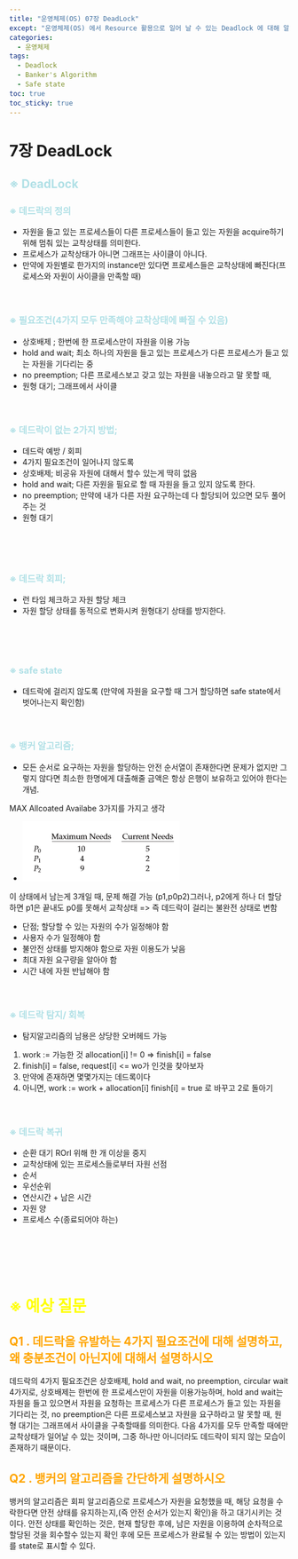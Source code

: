 ```yaml
---
title: "운영체제(OS) 07장 DeadLock"
except: "운영체제(OS) 에서 Resource 활용으로 일어 날 수 있는 Deadlock 에 대해 알아보자"
categories:
  - 운영체제
tags:
  - Deadlock
  - Banker's Algorithm
  - Safe state
toc: true
toc_sticky: true
---
```


# 7장 DeadLock
## <span style = "color:powderblue"> ※ DeadLock
### <span style = "color:powderblue"> ※ 데드락의 정의
- 자원을 들고 있는 프로세스들이 다른 프로세스들이 들고 있는 자원을 acquire하기 위해 멈춰 있는 교착상태를 의미한다.
- 프로세스가 교착상태가 아니면 그래프는 사이클이 아니다.
- 만약에 자원별로 한가지의 instance만 있다면 프로세스들은 교착상태에 빠진다(프로세스와 자원이 사이클을 만족할 때)
<br><br><br>

### <span style = "color:powderblue"> ※ 필요조건(4가지 모두 만족해야 교착상태에 빠질 수 있음)
- 상호배제 ; 한번에 한 프로세스만이 자원을 이용 가능
- hold and wait; 최소 하나의 자원을 들고 있는 프로세스가 다른 프로세스가 들고 있는 자원을 기다리는 중
- no preemption; 다른 프로세스보고 갖고 있는 자원을 내놓으라고 말 못할 때,
- 원형 대기; 그래프에서 사이클
<br><br><br>

### <span style = "color:powderblue"> ※ 데드락이 없는 2가지 방법;
- 데드락 예방 / 회피
- 4가지 필요조건이 일어나지 않도록
- 상호배제; 비공유 자원에 대해서 할수 있는게 딱히 없음
- hold and wait; 다른 자원을 필요로 할 때 자원을 들고 있지 않도록 한다. 
- no preemption; 만약에 내가 다른 자원 요구하는데 다 할당되어 있으면 모두 풀어주는 것
- 원형 대기

<br><br><br>

### <span style = "color:powderblue"> ※ 데드락 회피;
- 런 타임 체크하고 자원 할당 체크
- 자원 할당 상태를 동적으로 변화시켜 원형대기 상태를 방지한다.

<br><br><br>

### <span style = "color:powderblue"> ※ safe state
- 데드락에 걸리지 않도록 (만약에 자원을 요구할 때 그거 할당하면 safe state에서 벗어나는지 확인함)
<br><br><br>

### <span style = "color:powderblue"> ※ 뱅커 알고리즘;
- 모든 순서로 요구하는 자원을 할당하는 안전 순서열이 존재한다면 문제가 없지만 그렇지 않다면 최소한 한명에게 대출해줄 금액은 항상 은행이 보유하고 있어야 한다는 개념.

MAX
Allcoated
Availabe
3가지를 가지고 생각
- ![image](/images/OS-07-01.png)

이 상태에서 남는게 3개일 때, 문제 해결 가능 (p1,p0p2)그러나, p2에게 하나 더 할당하면 p1은 끝내도 p0를 못해서 교착상태 => 즉 데드락이 걸리는 불완전 상태로 변함

- 단점; 할당할 수 있는 자원의 수가 일정해야 함
- 사용자 수가 일정해야 함
- 불안전 상태를 방지해야 함으로 자원 이용도가 낮음
- 최대 자원 요구량을 알아야 함
- 시간 내에 자원 반납해야 함
<br><br><br>

### <span style = "color:powderblue"> ※ 데드락 탐지/ 회복
- 탐지알고리즘의 남용은 상당한 오버헤드 가능
1. work := 가능한 것
 allocation[i] != 0 => finish[i] = false
2. finish[i]  = false, request[i] <= wo가 인것을 찾아보자 
3. 만약에 존재하면
몇몇가지는 데드록이다
4. 아니면, work := work + allocation[i]
finish[i] = true 로 바꾸고 2로 돌아기
<br><br><br>

### <span style = "color:powderblue">※ 데드락 복귀
- 순환 대기 ROrl 위해 한 개 이상을 중지
- 교착상태에 있는 프로세스들로부터 자원 선점
- 순서
- 우선순위
- 연산시간 + 남은 시간
- 자원  양
- 프로세스 수(종료되어야 하는)
<br><br><br>
<br><br><br>


# <span style = "color:Yellow">**※ 예상 질문**
## <span style = "color:Orange"> **Q1 . 데드락을 유발하는 4가지 필요조건에 대해 설명하고, 왜 충분조건이 아닌지에 대해서 설명하시오** </span>
데드락의 4가지 필요조건은 상호배제, hold and wait, no preemption, circular wait 4가지로, 상호배제는 한번에 한 프로세스만이 자원을 이용가능하며, hold and wait는 자원을 들고 있으면서 자원을 요청하는 프로세스가 다른 프로세스가 들고 있는 자원을 기다리는 것, no preemption은 다른 프로세스보고 자원을 요구하라고 말 못할 때, 원형 대기는 그래프에서 사이클을 구축할때를 의미한다. 다음 4가지를 모두 만족할 때에만 교착상태가 일어날 수 있는 것이며, 그중 하나만 아니더라도 데드락이 되지 않는 모습이 존재하기 때문이다.

## <span style = "color:Orange"> **Q2 . 뱅커의 알고리즘을 간단하게 설명하시오** </span>
뱅커의 알고리즘은 회피 알고리즘으로 프로세스가 자원을 요청했을 때, 해당 요청을 수락한다면 안전 상태를 유지하는지,(즉 안전 순서가 있는지 확인)을 하고 대기시키는 것이다. 안전 상태를 확인하는 것은, 현재 할당한 후에, 남은 자원을 이용하여 순차적으로 할당된 것을 회수할수 있는지 확인 후에 모든 프로세스가 완료될 수 있는 방법이 있는지를 state로 표시할 수 있다.